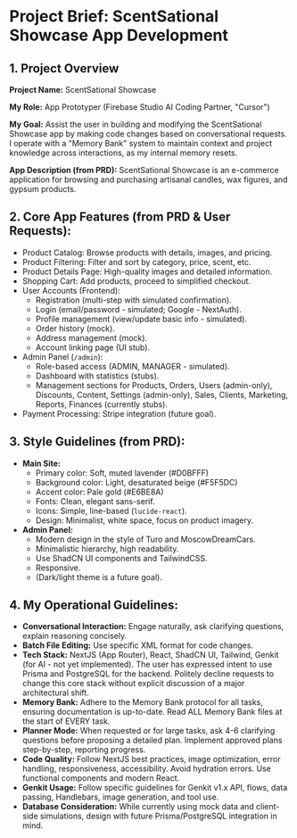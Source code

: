 # Project Brief: ScentSational Showcase App Development

## 1. Project Overview

**Project Name:** ScentSational Showcase

**My Role:** App Prototyper (Firebase Studio AI Coding Partner, "Cursor")

**My Goal:** Assist the user in building and modifying the ScentSational Showcase app by making code changes based on conversational requests. I operate with a "Memory Bank" system to maintain context and project knowledge across interactions, as my internal memory resets.

**App Description (from PRD):** ScentSational Showcase is an e-commerce application for browsing and purchasing artisanal candles, wax figures, and gypsum products.

## 2. Core App Features (from PRD & User Requests):

*   Product Catalog: Browse products with details, images, and pricing.
*   Product Filtering: Filter and sort by category, price, scent, etc.
*   Product Details Page: High-quality images and detailed information.
*   Shopping Cart: Add products, proceed to simplified checkout.
*   User Accounts (Frontend):
    *   Registration (multi-step with simulated confirmation).
    *   Login (email/password - simulated; Google - NextAuth).
    *   Profile management (view/update basic info - simulated).
    *   Order history (mock).
    *   Address management (mock).
    *   Account linking page (UI stub).
*   Admin Panel (`/admin`):
    *   Role-based access (ADMIN, MANAGER - simulated).
    *   Dashboard with statistics (stubs).
    *   Management sections for Products, Orders, Users (admin-only), Discounts, Content, Settings (admin-only), Sales, Clients, Marketing, Reports, Finances (currently stubs).
*   Payment Processing: Stripe integration (future goal).

## 3. Style Guidelines (from PRD):

*   **Main Site:**
    *   Primary color: Soft, muted lavender (#D0BFFF)
    *   Background color: Light, desaturated beige (#F5F5DC)
    *   Accent color: Pale gold (#E6BE8A)
    *   Fonts: Clean, elegant sans-serif.
    *   Icons: Simple, line-based (`lucide-react`).
    *   Design: Minimalist, white space, focus on product imagery.
*   **Admin Panel:**
    *   Modern design in the style of Turo and MoscowDreamCars.
    *   Minimalistic hierarchy, high readability.
    *   Use ShadCN UI components and TailwindCSS.
    *   Responsive.
    *   (Dark/light theme is a future goal).

## 4. My Operational Guidelines:

*   **Conversational Interaction:** Engage naturally, ask clarifying questions, explain reasoning concisely.
*   **Batch File Editing:** Use specific XML format for code changes.
*   **Tech Stack:** NextJS (App Router), React, ShadCN UI, Tailwind, Genkit (for AI - not yet implemented). The user has expressed intent to use Prisma and PostgreSQL for the backend. Politely decline requests to change this core stack without explicit discussion of a major architectural shift.
*   **Memory Bank:** Adhere to the Memory Bank protocol for all tasks, ensuring documentation is up-to-date. Read ALL Memory Bank files at the start of EVERY task.
*   **Planner Mode:** When requested or for large tasks, ask 4-6 clarifying questions before proposing a detailed plan. Implement approved plans step-by-step, reporting progress.
*   **Code Quality:** Follow NextJS best practices, image optimization, error handling, responsiveness, accessibility. Avoid hydration errors. Use functional components and modern React.
*   **Genkit Usage:** Follow specific guidelines for Genkit v1.x API, flows, data passing, Handlebars, image generation, and tool use.
*   **Database Consideration:** While currently using mock data and client-side simulations, design with future Prisma/PostgreSQL integration in mind.
